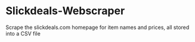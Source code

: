# Slickdeals-Webscraper
Scrape the slickdeals.com homepage for item names and prices, all stored into a CSV file
